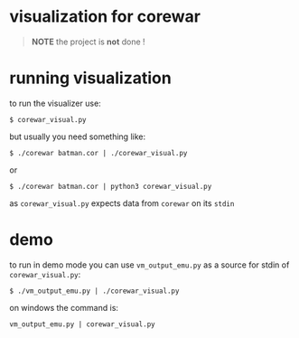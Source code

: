 # visualization for corewar
> __NOTE__
> the project is __not__ done !

# running visualization
to run the visualizer use:
```
$ corewar_visual.py
```
but usually you need something like:
```
$ ./corewar batman.cor | ./corewar_visual.py
```
or
```
$ ./corewar batman.cor | python3 corewar_visual.py
```
as `corewar_visual.py` expects data from `corewar` on its `stdin`

# demo
to run in demo mode you can use `vm_output_emu.py` as a source for stdin of `corewar_visual.py`:
```
$ ./vm_output_emu.py | ./corewar_visual.py
```

on windows the command is:
```
vm_output_emu.py | corewar_visual.py
```
